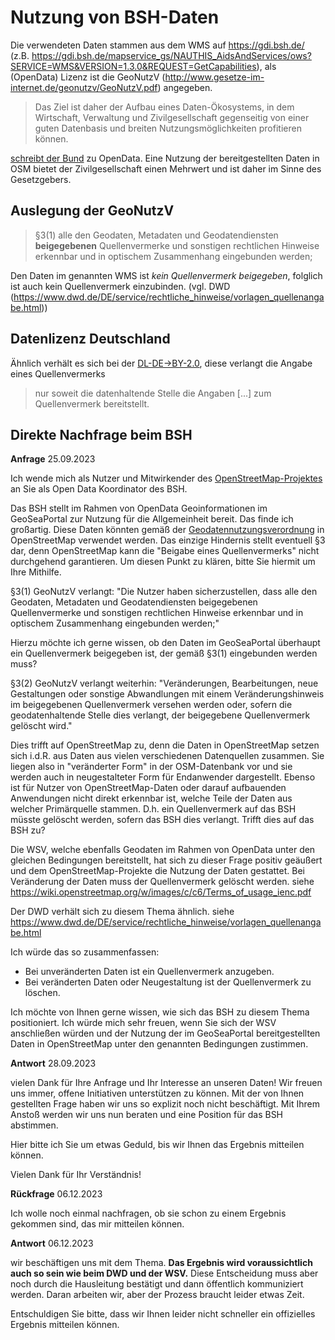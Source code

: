 # Nutzung von BSH-Daten

Die verwendeten Daten stammen aus dem WMS auf https://gdi.bsh.de/ (z.B. https://gdi.bsh.de/mapservice_gs/NAUTHIS_AidsAndServices/ows?SERVICE=WMS&VERSION=1.3.0&REQUEST=GetCapabilities), als (OpenData) Lizenz ist die GeoNutzV (http://www.gesetze-im-internet.de/geonutzv/GeoNutzV.pdf) angegeben. 

>Das Ziel ist daher der Aufbau eines Daten-Ökosystems, in dem Wirtschaft, Verwaltung und Zivilgesellschaft gegenseitig von einer guten Datenbasis und breiten Nutzungsmöglichkeiten profitieren können.

[schreibt der Bund](https://www.bmi.bund.de/DE/themen/moderne-verwaltung/open-government/open-data/open-data-node.html) zu OpenData. Eine Nutzung der bereitgestellten Daten in OSM bietet der Zivilgesellschaft einen Mehrwert und ist daher im Sinne des Gesetzgebers.

## Auslegung der GeoNutzV

>§3(1) alle den Geodaten, Metadaten und Geodatendiensten **beigegebenen** Quellenvermerke und sonstigen
rechtlichen Hinweise erkennbar und in optischem Zusammenhang eingebunden werden;

Den Daten im genannten WMS ist *kein Quellenvermerk beigegeben*, folglich ist auch kein Quellenvermerk einzubinden. (vgl. DWD (https://www.dwd.de/DE/service/rechtliche_hinweise/vorlagen_quellenangabe.html))

## Datenlizenz Deutschland

Ähnlich verhält es sich bei der [DL-DE->BY-2.0](https://www.govdata.de/dl-de/by-2-0), diese verlangt die Angabe eines Quellenvermerks

>nur soweit die datenhaltende Stelle die Angaben [...] zum Quellenvermerk bereitstellt.

## Direkte Nachfrage beim BSH

**Anfrage** 25.09.2023

Ich wende mich als Nutzer und Mitwirkender des [OpenStreetMap-Projektes](https://www.openstreetmap.org/) an Sie als Open
Data Koordinator des BSH.

Das BSH stellt im Rahmen von OpenData Geoinformationen im GeoSeaPortal zur Nutzung für die Allgemeinheit bereit. Das
finde ich großartig. Diese Daten könnten gemäß der
[Geodatennutzungsverordnung](https://www.bsh.de/DE/THEMEN/Geoinformationen/_Anlagen/Downloads/Geonutzv.pdf?__blob=publicationFile&v=2)
in OpenStreetMap verwendet werden. Das einzige Hindernis stellt eventuell §3 dar, denn OpenStreetMap kann die "Beigabe
eines Quellenvermerks" nicht durchgehend garantieren. Um diesen Punkt zu klären, bitte Sie hiermit um Ihre Mithilfe.

§3(1) GeoNutzV verlangt: "Die Nutzer haben sicherzustellen, dass alle den Geodaten, Metadaten und Geodatendiensten
beigegebenen Quellenvermerke und sonstigen rechtlichen Hinweise erkennbar und in optischem Zusammenhang eingebunden werden;"

Hierzu möchte ich gerne wissen, ob den Daten im GeoSeaPortal überhaupt ein Quellenvermerk beigegeben ist, der gemäß
§3(1) eingebunden werden muss?

§3(2) GeoNutzV verlangt weiterhin: "Veränderungen, Bearbeitungen, neue Gestaltungen oder sonstige Abwandlungen mit einem
Veränderungshinweis im beigegebenen Quellenvermerk versehen werden oder, sofern die geodatenhaltende Stelle dies
verlangt, der beigegebene Quellenvermerk gelöscht wird."

Dies trifft auf OpenStreetMap zu, denn die Daten in OpenStreetMap setzen sich i.d.R. aus Daten aus vielen verschiedenen
Datenquellen zusammen. Sie liegen also in "veränderter Form" in der OSM-Datenbank vor und sie werden auch in
neugestalteter Form für Endanwender dargestellt. Ebenso ist für Nutzer von OpenStreetMap-Daten oder darauf aufbauenden
Anwendungen nicht direkt erkennbar ist, welche Teile der Daten aus welcher Primärquelle stammen. D.h. ein Quellenvermerk
auf das BSH müsste gelöscht werden, sofern das BSH dies verlangt. Trifft dies auf das BSH zu?

Die WSV, welche ebenfalls Geodaten im Rahmen von OpenData unter den gleichen Bedingungen bereitstellt, hat sich zu
dieser Frage positiv geäußert und dem OpenStreetMap-Projekte die Nutzung der Daten gestattet. Bei Veränderung der Daten
muss der Quellenvermerk gelöscht werden. siehe https://wiki.openstreetmap.org/w/images/c/c6/Terms_of_usage_ienc.pdf

Der DWD verhält sich zu diesem Thema ähnlich. siehe https://www.dwd.de/DE/service/rechtliche_hinweise/vorlagen_quellenangabe.html

Ich würde das so zusammenfassen:

- Bei unveränderten Daten ist ein Quellenvermerk anzugeben.
- Bei veränderten Daten oder Neugestaltung ist der Quellenvermerk zu löschen.

Ich möchte von Ihnen gerne wissen, wie sich das BSH zu diesem Thema positioniert. Ich würde mich sehr freuen, wenn Sie
sich der WSV anschließen würden und der Nutzung der im GeoSeaPortal bereitgestellten Daten in OpenStreetMap unter den
genannten Bedingungen zustimmen.

**Antwort** 28.09.2023

vielen Dank für Ihre Anfrage und Ihr Interesse an unseren Daten! Wir freuen uns immer, offene Initiativen unterstützen zu können.
Mit der von Ihnen gestellten Frage haben wir uns so explizit noch nicht beschäftigt. Mit Ihrem Anstoß werden wir uns nun beraten und eine Position für das BSH abstimmen.

Hier bitte ich Sie um etwas Geduld, bis wir Ihnen das Ergebnis mitteilen können.

Vielen Dank für Ihr Verständnis!

**Rückfrage** 06.12.2023

Ich wolle noch einmal nachfragen, ob sie schon zu einem Ergebnis gekommen sind, das mir mitteilen können.

**Antwort** 06.12.2023

wir beschäftigen uns mit dem Thema. **Das Ergebnis wird voraussichtlich auch so sein wie beim DWD und der WSV.**
Diese Entscheidung muss aber noch durch die Hausleitung bestätigt und dann öffentlich kommuniziert werden. Daran arbeiten wir, aber der Prozess braucht leider etwas Zeit.

Entschuldigen Sie bitte, dass wir Ihnen leider nicht schneller ein offizielles Ergebnis mitteilen können.
